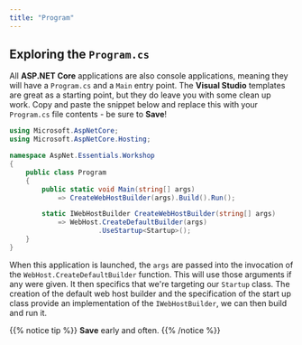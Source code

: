 ```yaml
---
title: "Program"
---
```


## Exploring the `Program.cs`

All __ASP.NET Core__ applications are also console applications, meaning they will have a `Program.cs` and a `Main` entry point. The __Visual Studio__ templates are great as a starting point, but they do leave you with some clean up work. Copy and paste the snippet below and replace this with your `Program.cs` file contents - be sure to __<i class="fas fa-save"></i> Save__!

```cs
using Microsoft.AspNetCore;
using Microsoft.AspNetCore.Hosting;

namespace AspNet.Essentials.Workshop
{
    public class Program
    {
        public static void Main(string[] args) 
            => CreateWebHostBuilder(args).Build().Run();

        static IWebHostBuilder CreateWebHostBuilder(string[] args)
            => WebHost.CreateDefaultBuilder(args)
                      .UseStartup<Startup>();
    }
}
```

When this application is launched, the `args` are passed into the invocation of the `WebHost.CreateDefaultBuilder` function. This will use those arguments if any were given. It then specifics that we're targeting our `Startup` class. The creation of the default web host builder and the specification of the start up class provide an implementation of the `IWebHostBuilder`, we can then build and run it.

{{% notice tip %}}
__<i class="fas fa-save"></i> Save__ early and often.
{{% /notice %}}